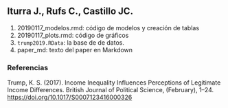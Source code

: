 
## Iturra J., Rufs C., Castillo JC.

1. 20190117_modelos.rmd: código de modelos y creación de tablas
2. 20190117_plots.rmd: código de gráficos
3. `trump2019.RData`: la base de de datos.
4. paper_md: texto del paper en Markdown


### Referencias

Trump, K. S. (2017). Income Inequality Influences Perceptions of Legitimate Income Differences. British Journal of Political Science, (February), 1–24. https://doi.org/10.1017/S0007123416000326
